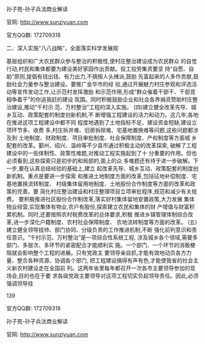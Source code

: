 孙子苑-孙子兵法商业解读

官网: http://www.sunziyuan.com

官方QQ群: 172709318

二、深入实施“八八战略”，全面落实科学发展观

基层组织和广大农民群众参与整治的积极性,使村庄整治建设成为农民群众
的自觉行动,村民和集体都要为建设美好家园作出贡献。投工投劳集资要坚
持“自愿、自助”原则,提倡有钱出钱、有力出力,不搞按人头摊派,鼓励
先富起来的人多作贡献,鼓励社会力量参与整治建设。要推广金华市的经
验,通过开展魅力村庄参观和评选活动等宣传发动工作,让示范村发挥激励
和示范作用,形成“群众催着干部干、干部竞相争着干”的你追我赶的建设
氛围。同时积极鼓励企业和社会各界捐资赞助村庄整治建设,推动“千村示
范、万村整治”工程的深入实施。
(四)建立健全改革先导、城乡互动、政策配套的制度创新机制,不
断增强工程建设的活力和动力。这几年,各地在推进这项工程建设中都不同
程度地遇到了土地指标不足、建设资金短缺,建设立项环节多、收费
多,村庄拆并难、旧房拆除难、宅基地置换难等问题,这些问题都涉及到
土地制度、财政制度、项目审批制度、社会保障制度、产权制度等方面城
乡配套的改革。鄞州、绍兴、温岭等不少县市通过积极主动的改革探索,
破解了工程建设中的一些体制性、政策性难题,对推动工程实施起到了十
分重要的作用。但也必须看到,这些探索只是初步的和局部的,面上的众
多难题还有待于进一步破解。下一步,要在认真总结经验的基础上,建立
起改革先导、城乡互动、政策配套的制度创新机制。重点是要进一步探索
和推进土地制度方面的改革,包括征地补偿制度、宅基地置换流转制度、
村级集体留用地制度、土地股份合作制度等方面的改革和政策的完善。要
简化村庄整治建设和村庄整理项目立项审批程序,规范和减少有关规费。
要积极推进社区股份合作制改革,落实好村集体留地安置政策,大力发展
集体物业经营,实现集体有物业,农户有股份,探索建立农民和集体的财
产增值与财富积累机制。同时,还要按照农村税费改革的总体要求,积极
推进乡镇管理体制综合改革,进一步深化户籍制度、农村社会保障制度、
农地流转制度等方面的改革。
(五)建立健全领导挂帅、部门协同、分级负责的工作推进机制,不断
强化前列意识和责任意识。“千村示范、万村整治”是一项综合性系统工程,
涉及城乡各个领域,需要多部门、多层次、多环节的紧密配合才能顺利实
施。一个部门、一个环节的消极梗阻就会影响整个工程的进展。只有党政主
要领导亲自抓,才能有效地动员各方力量、整合各种资源、协调各个部门,
把工程建设搞得有声有色,才能使我省的社会主义新农村建设走在全国前
列。这两年省里每年都召开一次各市主要领导参加的现场会,目的也在于要
求各级党政主要领导对这项工程切实负起领导责任。因此,必须强调领导挂

139

官方QQ群: 172709318

孙子苑-孙子兵法商业解读

官网: http://www.sunziyuan.com